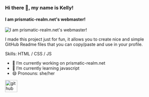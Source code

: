 ### Hi there 👋, my name is Kelly!
#### I am prismatic-realm.net's webmaster!
![I am prismatic-realm.net's webmaster!](https://files.catbox.moe/5637da.png)

I made this project just for fun, it allows you to create nice and simple GitHub Readme files that you can copy/paste and use in your profile.

Skills: HTML / CSS / JS

- 🔭 I’m currently working on prismatic-realm.net 
- 🌱 I’m currently learning javascript 
- 😄 Pronouns: she/her 


[<img src='https://cdn.jsdelivr.net/npm/simple-icons@3.0.1/icons/github.svg' alt='github' height='40'>](https://github.com/PrismaticTigers)  
